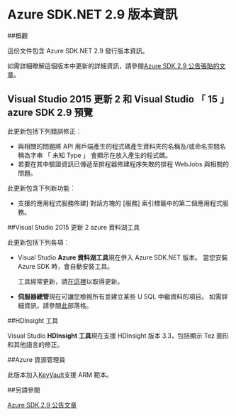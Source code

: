 <properties 
   pageTitle="Azure SDK.NET 2.9 版本資訊" 
   description="Azure SDK.NET 2.9 版本資訊" 
   services="app-service\web" 
   documentationCenter=".net" 
   authors="Juliako" 
   manager="erikre" 
   editor=""/>

<tags
   ms.service="app-service"
   ms.devlang="multiple"
   ms.topic="article"
   ms.tgt_pltfrm="na"
   ms.workload="integration" 
   ms.date="10/17/2016"
   ms.author="juliako"/>

# <a name="azure-sdk-for-net-29-release-notes"></a>Azure SDK.NET 2.9 版本資訊

##<a name="overview"></a>概觀

這份文件包含 Azure SDK.NET 2.9 發行版本資訊。 

如需詳細瞭解這個版本中更新的詳細資訊，請參閱[Azure SDK 2.9 公告張貼的文章](https://azure.microsoft.com/blog/announcing-visual-studio-azure-tools-and-sdk-2-9/)。

## <a name="azure-sdk-29-for-visual-studio-2015-update-2-and-visual-studio-15-preview"></a>Visual Studio 2015 更新 2 和 Visual Studio 「 15 」 azure SDK 2.9 預覽
 
此更新包括下列錯誤修正︰

- 與相關的問題將 API 用戶端產生的程式碼產生資料夾的名稱及/或命名空間名稱為字串 「 未知 Type 」 會顯示在放入產生的程式碼。
- 若要在其中驗證資訊已傳遞至排程器佈建程序失敗的排程 WebJobs 與相關的問題。

此更新包含下列新功能︰

- 支援的應用程式服務佈建] 對話方塊的 [服務] 索引標籤中的第二個應用程式服務。 

##<a name="azure-data-lake-tools-for-visual-studio-2015-update-2"></a>Visual Studio 2015 更新 2 azure 資料湖工具
 
此更新包括下列各項︰

- Visual Studio **Azure 資料湖工具**現在併入 Azure SDK.NET 版本。 當您安裝 Azure SDK 時，會自動安裝工具。 

    工具經常更新，請[在這裡](http://aka.ms/datalaketool)以取得更新。

- **伺服器總管**現在可讓您檢視所有並建立某些 U SQL 中繼資料的項目。 如需詳細資訊，請參閱[此](https://azure.microsoft.com/documentation/services/data-lake-analytics/)部落格。


##<a name="hdinsight-tools"></a>HDInsight 工具 

Visual Studio **HDInsight 工具**現在支援 HDInsight 版本 3.3，包括顯示 Tez 圖形和其他語言的修正。


##<a name="azure-resource-manager"></a>Azure 資源管理員 

此版本加入[KeyVault](../resource-manager-keyvault-parameter.md)支援 ARM 範本。

##<a name="see-also"></a>另請參閱

[Azure SDK 2.9 公告文章](https://azure.microsoft.com/blog/announcing-visual-studio-azure-tools-and-sdk-2-9/)
